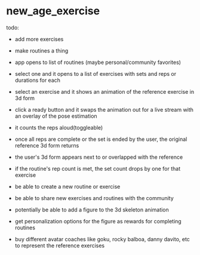 # new_age_exercise

todo:
- add more exercises
- make routines a thing

- app opens to list of routines (maybe personal/community favorites)
- select one and it opens to a list of exercises with sets and reps or durations for each
- select an exercise and it shows an animation of the reference exercise in 3d form
- click a ready button and it swaps the animation out for a live stream with an overlay of the pose estimation
- it counts the reps aloud(toggleable)
- once all reps are complete or the set is ended by the user, the original reference 3d form returns
- the user's 3d form appears next to or overlapped with the reference
- if the routine's rep count is met, the set count drops by one for that exercise

- be able to create a new routine or exercise
- be able to share new exercises and routines with the community

- potentially be able to add a figure to the 3d skeleton animation
- get personalization options for the figure as rewards for completing routines
- buy different avatar coaches like goku, rocky balboa, danny davito, etc to represent the reference exercises
